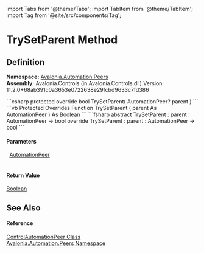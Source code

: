 import Tabs from '@theme/Tabs'; 
import TabItem from '@theme/TabItem'; 
import Tag from '@site/src/components/Tag'; 

# TrySetParent Method




## Definition
**Namespace:** <a href="N_Avalonia_Automation_Peers">Avalonia.Automation.Peers</a>  
**Assembly:** Avalonia.Controls (in Avalonia.Controls.dll) Version: 11.2.0+68ab391c0a3653e0722638e29fcbd9633c7fd386

<Tabs groupId="api-code-preview">
<TabItem value="csharp" label="C#">
```csharp
protected override bool TrySetParent(
	AutomationPeer? parent
)
```
</TabItem>
<TabItem value="vb" label="VB">
```vb
Protected Overrides Function TrySetParent ( 
	parent As AutomationPeer
) As Boolean
```
</TabItem>
<TabItem value="fsharp" label="F#">
```fsharp
abstract TrySetParent : 
        parent : AutomationPeer -> bool 
override TrySetParent : 
        parent : AutomationPeer -> bool 
```
</TabItem>
</Tabs>



#### Parameters
<dl><dt>  <a href="T_Avalonia_Automation_Peers_AutomationPeer">AutomationPeer</a></dt><dd> </dd></dl>

#### Return Value
<a href="https://learn.microsoft.com/dotnet/api/system.boolean" target="_blank" rel="noopener noreferrer">Boolean</a>

## See Also


#### Reference
<a href="T_Avalonia_Automation_Peers_ControlAutomationPeer">ControlAutomationPeer Class</a>  
<a href="N_Avalonia_Automation_Peers">Avalonia.Automation.Peers Namespace</a>  
